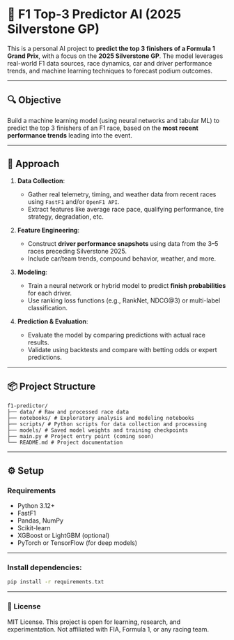 # 🏁 F1 Top-3 Predictor AI (2025 Silverstone GP)

This is a personal AI project to **predict the top 3 finishers of a Formula 1 Grand Prix**, with a focus on the **2025 Silverstone GP**. The model leverages real-world F1 data sources, race dynamics, car and driver performance trends, and machine learning techniques to forecast podium outcomes.

---

## 🔍 Objective

Build a machine learning model (using neural networks and tabular ML) to predict the top 3 finishers of an F1 race, based on the **most recent performance trends** leading into the event.

---

## 🚦 Approach

1. **Data Collection**:
   - Gather real telemetry, timing, and weather data from recent races using `FastF1` and/or `OpenF1 API`.
   - Extract features like average race pace, qualifying performance, tire strategy, degradation, etc.

2. **Feature Engineering**:
   - Construct **driver performance snapshots** using data from the 3–5 races preceding Silverstone 2025.
   - Include car/team trends, compound behavior, weather, and more.

3. **Modeling**:
   - Train a neural network or hybrid model to predict **finish probabilities** for each driver.
   - Use ranking loss functions (e.g., RankNet, NDCG@3) or multi-label classification.

4. **Prediction & Evaluation**:
   - Evaluate the model by comparing predictions with actual race results.
   - Validate using backtests and compare with betting odds or expert predictions.

---

## 📦 Project Structure
```
f1-predictor/
├── data/ # Raw and processed race data
├── notebooks/ # Exploratory analysis and modeling notebooks
├── scripts/ # Python scripts for data collection and processing
├── models/ # Saved model weights and training checkpoints
├── main.py # Project entry point (coming soon)
└── README.md # Project documentation
```

---

## ⚙️ Setup

### Requirements
- Python 3.12+
- FastF1
- Pandas, NumPy
- Scikit-learn
- XGBoost or LightGBM (optional)
- PyTorch or TensorFlow (for deep models)

---

### Install dependencies:
```bash
pip install -r requirements.txt
```

---

### 📘 License
MIT License. This project is open for learning, research, and experimentation. Not affiliated with FIA, Formula 1, or any racing team.


